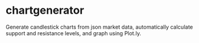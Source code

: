 # chartgenerator
Generate candlestick charts from json market data, automatically calculate support and resistance levels, and graph using Plot.ly.
